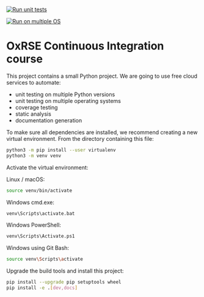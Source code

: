 [![Run unit tests](https://github.com/gretamiller/ci-course/actions/workflows/unit-tests.yml/badge.svg)](https://github.com/gretamiller/ci-course/actions/workflows/unit-tests.yml)

[![Run on multiple OS](https://github.com/gretamiller/ci-course/actions/workflows/os-tests.yml/badge.svg)](https://github.com/gretamiller/ci-course/actions/workflows/os-tests.yml)

# OxRSE Continuous Integration course

This project contains a small Python project. We are going to use free cloud services to automate:

- unit testing on multiple Python versions
- unit testing on multiple operating systems
- coverage testing
- static analysis
- documentation generation

To make sure all dependencies are installed, we recommend creating a new virtual environment.
From the directory containing this file:

```bash
python3 -m pip install --user virtualenv
python3 -m venv venv
```

Activate the virtual environment:

Linux / macOS:
```bash
source venv/bin/activate
```

Windows cmd.exe:
```bash
venv\Scripts\activate.bat
```

Windows PowerShell:
```bash
venv\Scripts\Activate.ps1
```

Windows using Git Bash:
```bash
source venv\Scripts\activate
```

Upgrade the build tools and install this project:

```bash
pip install --upgrade pip setuptools wheel
pip install -e .[dev,docs]
```
